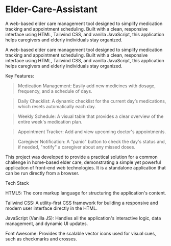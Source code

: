 # Elder-Care-Assistant
A web-based elder care management tool designed to simplify medication tracking and appointment scheduling. Built with a clean, responsive interface using HTML, Tailwind CSS, and vanilla JavaScript, this application helps caregivers and elderly individuals stay organized.

A web-based elder care management tool designed to simplify medication tracking and appointment scheduling. Built with a clean, responsive interface using HTML, Tailwind CSS, and vanilla JavaScript, this application helps caregivers and elderly individuals stay organized.

Key Features:

  > Medication Management: Easily add new medicines with dosage, frequency, and a schedule of days.

  > Daily Checklist: A dynamic checklist for the current day’s medications, which resets automatically each day.

  > Weekly Schedule: A visual table that provides a clear overview of the entire week's medication plan.

  > Appointment Tracker: Add and view upcoming doctor's appointments.

  > Caregiver Notification: A "panic" button to check the day's status and, if needed, "notify" a caregiver about any missed doses.

This project was developed to provide a practical solution for a common challenge in home-based elder care, demonstrating a simple yet powerful application of front-end web technologies. It is a standalone application that can be run directly from a browser.

Tech Stack

HTML5: The core markup language for structuring the application's content.

Tailwind CSS: A utility-first CSS framework for building a responsive and modern user interface directly in the HTML.

JavaScript (Vanilla JS): Handles all the application's interactive logic, data management, and dynamic UI updates.

Font Awesome: Provides the scalable vector icons used for visual cues, such as checkmarks and crosses.
